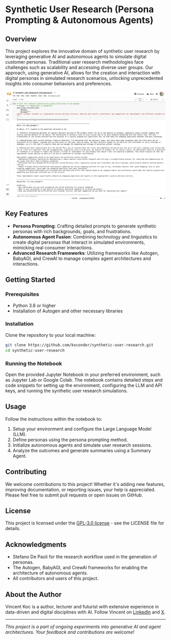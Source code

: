# Synthetic User Research (Persona Prompting & Autonomous Agents)

## Overview

This project explores the innovative domain of synthetic user research by leveraging generative AI and autonomous agents to simulate digital customer personas. Traditional user research methodologies face challenges such as scalability and accessing diverse user groups. Our approach, using generative AI, allows for the creation and interaction with digital personas in simulated research scenarios, unlocking unprecedented insights into consumer behaviors and preferences.

![Visual depiction of simulated user research session](screenshot.png)

## Key Features

- **Persona Prompting**: Crafting detailed prompts to generate synthetic personas with rich backgrounds, goals, and frustrations.
- **Autonomous Agent Fusion**: Combining technology and linguistics to create digital personas that interact in simulated environments, mimicking real consumer interactions.
- **Advanced Research Frameworks**: Utilizing frameworks like Autogen, BabyAGI, and CrewAI to manage complex agent architectures and interactions.

## Getting Started

### Prerequisites

- Python 3.8 or higher
- Installation of Autogen and other necessary libraries

### Installation

Clone the repository to your local machine:

```bash
git clone https://github.com/koconder/synthetic-user-research.git
cd synthetic-user-research
```

### Running the Notebook

Open the provided Jupyter Notebook in your preferred environment, such as Jupyter Lab or Google Colab. The notebook contains detailed steps and code snippets for setting up the environment, configuring the LLM and API keys, and running the synthetic user research simulations.

## Usage

Follow the instructions within the notebook to:

1. Setup your environment and configure the Large Language Model (LLM).
2. Define personas using the persona prompting method.
3. Initialize autonomous agents and simulate user research sessions.
4. Analyze the outcomes and generate summaries using a Summary Agent.

## Contributing

We welcome contributions to this project! Whether it's adding new features, improving documentation, or reporting issues, your help is appreciated. Please feel free to submit pull requests or open issues on GitHub.

## License

This project is licensed under the [GPL-3.0 license](LICENSE) - see the LICENSE file for details.

## Acknowledgments

- Stefano De Paoli for the research workflow used in the generation of personas.
- The Autogen, BabyAGI, and CrewAI frameworks for enabling the architecture of autonomous agents.
- All contributors and users of this project.

## About the Author

Vincent Koc is a author, lecturer and futurist with extensive experience in data-driven and digital disciplines with AI. Follow Vincent on [LinkedIn](https://www.linkedin.com/in/vincentkoc) and [X](https://twitter.com/koconder).

---

*This project is a part of ongoing experiments into generative AI and agent architectures. Your feedback and contributions are welcome!*
